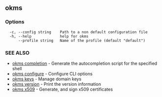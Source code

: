## okms



### Options

```
  -c, --config string    Path to a non default configuration file
  -h, --help             help for okms
      --profile string   Name of the profile (default "default")
```

### SEE ALSO

* [okms completion](okms_completion.md)	 - Generate the autocompletion script for the specified shell
* [okms configure](okms_configure.md)	 - Configure CLI options
* [okms keys](okms_keys.md)	 - Manage domain keys
* [okms version](okms_version.md)	 - Print the version information
* [okms x509](okms_x509.md)	 - Generate, and sign x509 certificates

